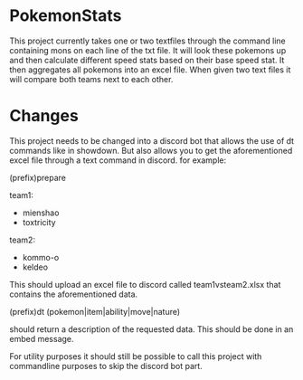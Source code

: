 # PokemonStats

This project currently takes one or two textfiles through the command line containing mons on each line of the txt file. 
It will look these pokemons up and then calculate different speed stats based on their base speed stat. It then aggregates all pokemons into an excel file.
When given two text files it will compare both teams next to each other.

# Changes

This project needs to be changed into a discord bot that allows the use of dt commands like in showdown. But also allows you to get the aforementioned excel file through a text command in discord.
for example:

(prefix)prepare

team1:
- mienshao
- toxtricity

team2:
- kommo-o
- keldeo

This should upload an excel file to discord called team1vsteam2.xlsx that contains the aforementioned data.

(prefix)dt (pokemon|item|ability|move|nature)

should return a description of the requested data. This should be done in an embed message.

For utility purposes it should still be possible to call this project with commandline purposes to skip the discord bot part.

